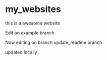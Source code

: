# my_websites

this is a awesome website

Edit on example branch

Now editing on branch update_readme branch

updated locally
